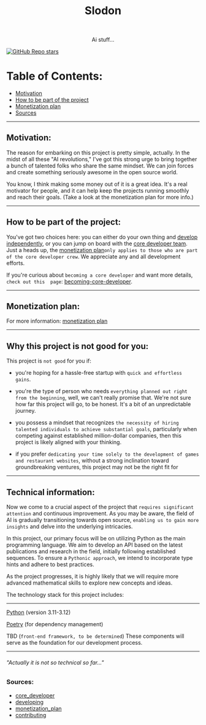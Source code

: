 <h1 align="center"> Slodon </h1> <br>

<p align="center">
    Ai stuff...
</p>

<a href="https://github.com/FlurryGlo/slodon/stargazers">![GitHub Repo stars](https://img.shields.io/github/stars/FlurryGLo/slodon?style=social)</a>

# Table of Contents:

 - [Motivation](#motivation)
 - [How to be part of the project](#how-to-be-part-of-the-project)
 - [Monetization plan](#monetization-plan)
 - [Sources](#sources)

---
## Motivation:

The reason for embarking on this project is pretty simple, actually. In the midst of all these "AI revolutions," I've got this strong urge to bring together a bunch of talented folks who share the same mindset. We can join forces and create something seriously awesome in the open source world.

You know, I think making some money out of it is a great idea. It's a real motivator for people, and it can help keep the projects running smoothly and reach their goals. (Take a look at the monetization plan for more info.)

---
## How to be part of the project:

You've got two choices here: you can either do your own thing and  [develop independently](https://github.com/FlurryGlo/slodon/blob/main/CONTRIBUTING.md), or you can jump on board with the [core developer team](https://github.com/FlurryGlo/slodon/blob/main/etc/core_developer.md). Just a heads up, the [monetization plan](https://github.com/FlurryGlo/slodon/blob/main/etc/Monetization_plan.md)`only applies to those who are part of the core developer crew`. We appreciate any and all development efforts.

If you're curious about `becoming a core developer` and want more details, `check out this  page`: [becoming-core-developer](https://github.com/FlurryGlo/slodon/blob/main/etc/core_developer.md).

---
## Monetization plan:

For more information: [monetization plan](https://github.com/FlurryGlo/slodon/blob/main/etc/Monetization_plan.md)

---
## Why this project is not good for you:

This project is `not good` for you if:
-  you're hoping for a hassle-free startup with `quick and effortless gains`.

-  you're the type of person who needs `everything planned out right from the beginning`, well, we can't really promise that. We're not sure how far this project will go, to be honest. It's a bit of an unpredictable journey.

-  you possess a mindset that recognizes `the necessity of hiring talented individuals to achieve substantial goals`, particularly when competing against established million-dollar companies, then this project is likely aligned with your thinking.

- if you prefer `dedicating your time solely to the development of games and restaurant websites`, without a strong inclination toward groundbreaking ventures, this project may not be the right fit for 

---
## Technical information:


Now we come to a crucial aspect of the project that `requires significant attention` and continuous improvement. As you may be aware, the field of AI is gradually transitioning towards open source, `enabling us to gain more insights` and delve into the underlying intricacies.

In this project, our primary focus will be on utilizing Python as the main programming language. We aim to develop an API based on the latest publications and research in the field, initially following established sequences. To ensure a `Pythonic approach`, we intend to incorporate type hints and adhere to best practices.

As the project progresses, it is highly likely that we will require more advanced mathematical skills to explore new concepts and ideas.

The technology stack for this project includes:

---
[Python](https://www.python.org/) (version 3.11-3.12)

[Poetry](https://python-poetry.org/) (for dependency management)


TBD (`front-end framework, to be determined`)
These components will serve as the foundation for our development process.

---

###### "Actually it is not so technical so far..."

###  Sources:
- [core_developer]()
- [developing]()
- [monetization_plan]()
- [contributing]()
